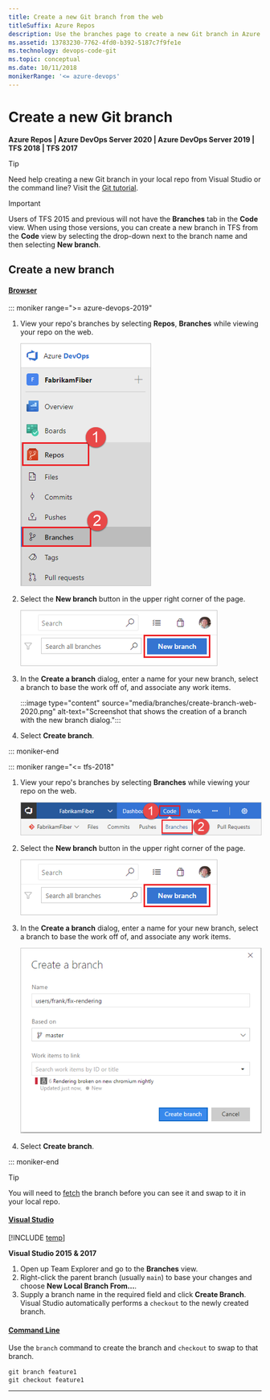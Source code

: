 ```yaml
---
title: Create a new Git branch from the web
titleSuffix: Azure Repos
description: Use the branches page to create a new Git branch in Azure DevOps Services or TFS
ms.assetid: 13783230-7762-4fd0-b392-5187c7f9fe1e
ms.technology: devops-code-git 
ms.topic: conceptual
ms.date: 10/11/2018
monikerRange: '<= azure-devops'
---
```


# Create a new Git branch

**Azure Repos | Azure DevOps Server 2020 | Azure DevOps Server 2019 | TFS 2018 | TFS 2017**

>[!TIP]
> Need help creating a new Git branch in your local repo from Visual Studio or the command line? Visit the [Git tutorial](branches.md).

>[!IMPORTANT]
> Users of TFS 2015 and previous will not have the **Branches** tab in the **Code** view. When using those versions, you can create a new branch in TFS from the **Code** view by selecting the drop-down next to the branch name and then selecting **New branch**.


## Create a new branch

#### [Browser](#tab/browser) 

::: moniker range=">= azure-devops-2019"

1. View your repo's branches by selecting **Repos**, **Branches** while viewing your repo on the web.

   ![View your branches](media/repos-navigation/repos-branches.png)

2. Select the **New branch** button in the upper right corner of the page.

   ![Create branch button](media/branches/create-branch.png)

3. In the **Create a branch** dialog, enter a name for your new branch, select a branch to base the work off of, and associate any work items.

   :::image type="content" source="media/branches/create-branch-web-2020.png" alt-text="Screenshot that shows the creation of a branch with the new branch dialog.":::

4. Select **Create branch**.

::: moniker-end

::: moniker range="<= tfs-2018"

1. View your repo's branches by selecting **Branches** while viewing your repo on the web.

   ![Branches page](media/branches/branches_nav.png)

2. Select the **New branch** button in the upper right corner of the page.

   ![Create branch button](media/branches/create-branch.png)

3. In the **Create a branch** dialog, enter a name for your new branch, select a branch to base the work off of, and associate any work items.

   ![Create a branch with the new branch dialog](media/branches/newbranch_dialog.png)

4. Select **Create branch**.

::: moniker-end

>[!TIP]
> You will need to [fetch](pulling.md) the branch before you can see it and swap to it in your local repo.

#### [Visual Studio](#tab/visual-studio)

[!INCLUDE [temp](includes/note-new-git-tool.md)]  

**Visual Studio 2015 & 2017**

1. Open up Team Explorer and go to the **Branches** view.
2. Right-click the parent branch (usually `main`) to base your changes and choose **New Local Branch From...**. 
3. Supply a branch name in the required field and click **Create Branch**. Visual Studio automatically performs a `checkout` to the newly created branch.

#### [Command Line](#tab/command-line)

Use the `branch` command to create the branch and `checkout` to swap to that branch.

```console
git branch feature1
git checkout feature1
```

---
